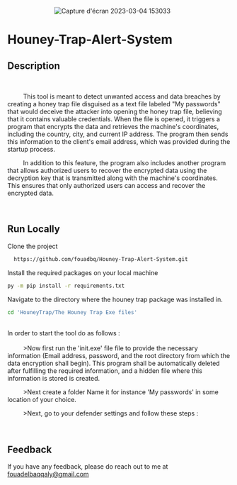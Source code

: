 &nbsp;&nbsp;&nbsp;&nbsp;&nbsp;&nbsp;&nbsp;&nbsp;&nbsp;&nbsp;&nbsp;&nbsp;&nbsp;&nbsp;&nbsp;&nbsp;&nbsp;&nbsp;&nbsp;&nbsp;&nbsp;&nbsp;&nbsp;&nbsp;&nbsp;&nbsp;&nbsp;![Capture d'écran 2023-03-04 153033](https://user-images.githubusercontent.com/120426068/222917504-48e3e6be-a161-4be9-b57e-c1f4ab7ca587.png)




# Houney-Trap-Alert-System


## Description
<br/>



&nbsp;&nbsp;&nbsp;&nbsp;&nbsp;&nbsp;&nbsp;&nbsp;  This tool is meant to detect unwanted access and data breaches by creating a honey trap file disguised as a text file labeled "My passwords" that would deceive the attacker into opening the honey trap file, believing that it contains valuable credentials. When the file is opened, it triggers a program that encrypts the data and retrieves the machine's coordinates, including the country, city, and current IP address. The program then sends this information to the client's email address, which was provided during the startup process.

&nbsp;&nbsp;&nbsp;&nbsp;&nbsp;&nbsp;&nbsp;&nbsp;  In addition to this feature, the program also includes another program that allows authorized users to recover the encrypted data using the decryption key that is transmitted along with the machine's coordinates. This ensures that only authorized users can access and recover the encrypted data.

<br/>

## Run Locally

Clone the project

```bash
  https://github.com/fouadbq/Houney-Trap-Alert-System.git
```

Install the required packages on your local machine 

```bash
py -m pip install -r requirements.txt
```

 Navigate to the directory where the houney trap package was installed in.

```bash
cd 'HouneyTrap/The Houney Trap Exe files'
```
<br/>
In order to start the tool do as follows :<br/><br/>
&nbsp;&nbsp;&nbsp;&nbsp;&nbsp;&nbsp;&nbsp;&nbsp;  >Now first run the 'init.exe' file file to provide the necessary information (Email address, password, and the root directory from which the data encryption shall begin). This program shall be automatically deleted after fulfilling the required information, and a hidden file where this information is stored is created.<br/>

&nbsp;&nbsp;&nbsp;&nbsp;&nbsp;&nbsp;&nbsp;&nbsp;  >Next create a folder Name it for instance 'My passwords' in some location of your choice.<br/>

&nbsp;&nbsp;&nbsp;&nbsp;&nbsp;&nbsp;&nbsp;&nbsp;  >Next, go to your defender settings and follow these steps :<br/>



&nbsp;&nbsp;&nbsp;&nbsp;&nbsp;&nbsp;&nbsp;&nbsp;&nbsp;&nbsp;&nbsp;&nbsp;&nbsp;&nbsp;&nbsp;&nbsp; 









## Feedback

If you have any feedback, please do reach out to me at fouadelbaqqaly@gmail.com
